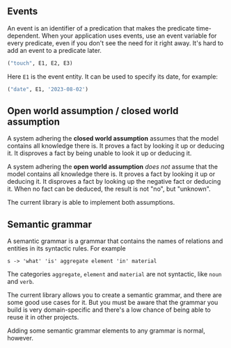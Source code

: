 
## Events

An event is an identifier of a predication that makes the predicate time-dependent. When your application uses events, use an event variable for every predicate, even if you don't see the need for it right away. It's hard to add an event to a predicate later.

~~~python
("touch", E1, E2, E3)
~~~

Here `E1` is the event entity. It can be used to specify its date, for example:

~~~python
("date", E1, '2023-08-02')
~~~

## Open world assumption / closed world assumption

A system adhering the __closed world assumption__ assumes that the model contains all knowledge there is. It proves a fact by looking it up or deducing it. It disproves a fact by being unable to look it up or deducing it.

A system adhering the __open world assumption__ _does not_ assume that the model contains all knowledge there is. It proves a fact by looking it up or deducing it. It disproves a fact by looking up the negative fact or deducing it. When no fact can be deduced, the result is not "no", but "unknown".

The current library is able to implement both assumptions.

## Semantic grammar

A semantic grammar is a grammar that contains the names of relations and entities in its syntactic rules. For example

    s -> 'what' 'is' aggregate element 'in' material

The categories `aggregate`, `element` and `material` are not syntactic, like `noun` and `verb`.

The current library allows you to create a semantic grammar, and there are some good use cases for it. But you must be aware that the grammar you build is very domain-specific and there's a low chance of being able to reuse it in other projects.

Adding some semantic grammar elements to any grammar is normal, however.

